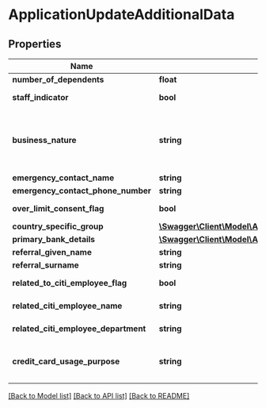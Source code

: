 # ApplicationUpdateAdditionalData

## Properties
Name | Type | Description | Notes
------------ | ------------- | ------------- | -------------
**number_of_dependents** | **float** | Number of dependants | [optional] 
**staff_indicator** | **bool** | Flag to indicates if applicant is a Citi Staff. Valid values: true and false | [optional] 
**business_nature** | **string** | Business nature of the applicant. This is a reference data data field. Please use /v1/apac/utilities/referenceData/{businessNature} resource to get valid value of this field with description. You can use businessNature field name as the referenceCode parameter to retrieve the values. | [optional] 
**emergency_contact_name** | **string** | Emergency Contact Name | [optional] 
**emergency_contact_phone_number** | **string** | Emergency Contact Number. | [optional] 
**over_limit_consent_flag** | **bool** | Customer Consent on spending more than the limit assigned to him. Valid values: true and false | [optional] 
**country_specific_group** | [**\Swagger\Client\Model\ApplicationUpdateCountrySpecificGroup**](ApplicationUpdateCountrySpecificGroup.md) |  | [optional] 
**primary_bank_details** | [**\Swagger\Client\Model\ApplicationUpdatePrimaryBankDetails**](ApplicationUpdatePrimaryBankDetails.md) |  | [optional] 
**referral_given_name** | **string** | Referral First Name. | [optional] 
**referral_surname** | **string** | Referral Surname/Last Name. | [optional] 
**related_to_citi_employee_flag** | **bool** | Self declaration if applicant has any relation with citi bank employee. Valid values: true and false | [optional] 
**related_citi_employee_name** | **string** | Name of the citi employee if applicant has any relation with citi bank employee. | [optional] 
**related_citi_employee_department** | **string** | Department of citi employee if applicant has any relation with citi bank employee. | [optional] 
**credit_card_usage_purpose** | **string** | Indicates applicants usage of credit card whether it is for personal or business.Please use /v1/apac/utilities/referenceData/{creditCardUsagePurpose} resource to get valid value of this field with description. | [optional] 

[[Back to Model list]](../../README.md#documentation-for-models) [[Back to API list]](../../README.md#documentation-for-api-endpoints) [[Back to README]](../../README.md)

